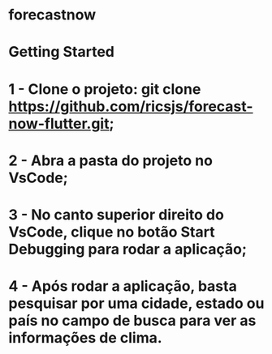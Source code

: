 # forecastnow

# Getting Started

# 1 - Clone o projeto: git clone https://github.com/ricsjs/forecast-now-flutter.git;
# 2 - Abra a pasta do projeto no VsCode;
# 3 - No canto superior direito do VsCode, clique no botão Start Debugging para rodar a aplicação;
# 4 - Após rodar a aplicação, basta pesquisar por uma cidade, estado ou país no campo de busca para ver as informações de clima.